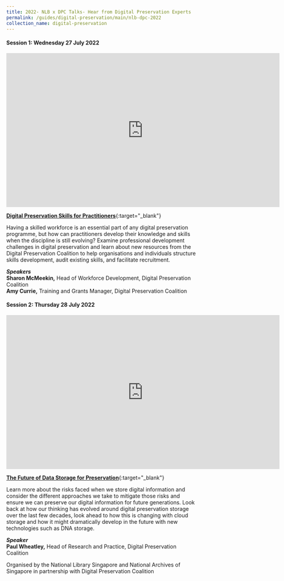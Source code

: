 ```yaml
---
title: 2022- NLB x DPC Talks- Hear from Digital Preservation Experts
permalink: /guides/digital-preservation/main/nlb-dpc-2022
collection_name: digital-preservation
---
```




#### **Session 1:  Wednesday 27 July 2022**

<div>
<iframe width="720" height="405" src="https://www.youtube.com/embed/t3t6UBG50zw" title="YouTube video player" frameborder="0" allow="accelerometer; autoplay; clipboard-write; encrypted-media; gyroscope; picture-in-picture" allowfullscreen></iframe>
</div>

[**Digital Preservation Skills for Practitioners**](https://youtu.be/t3t6UBG50zw){:target="_blank"}

Having a skilled workforce is an essential part of any digital preservation programme, but how can practitioners develop their knowledge and skills when the discipline is still evolving? Examine professional development challenges in digital preservation and learn about new resources from the Digital Preservation Coalition to help organisations and individuals structure skills development, audit existing skills, and facilitate recruitment.

***Speakers***
<Br>**Sharon McMeekin,** Head of Workforce Development, Digital Preservation Coalition 
<Br>**Amy Currie,** Training and Grants Manager, Digital Preservation Coalition



#### **Session 2:  Thursday 28 July 2022**

<div>
<iframe width="720" height="405" src="https://www.youtube.com/embed/PID6Ibuy5J0" title="YouTube video player" frameborder="0" allow="accelerometer; autoplay; clipboard-write; encrypted-media; gyroscope; picture-in-picture" allowfullscreen></iframe>
</div>

[**The Future of Data Storage for Preservation**](https://youtu.be/PID6Ibuy5J0){:target="_blank"}

Learn more about the risks faced when we store digital information and consider the different approaches we take to mitigate those risks and ensure we can preserve our digital information for future generations. Look back at how our thinking has evolved around digital preservation storage over the last few decades, look ahead to how this is changing with cloud storage and how it might dramatically develop in the future with new technologies such as DNA storage.

***Speaker***
<Br>**Paul Wheatley,** Head of Research and Practice, Digital Preservation Coalition



Organised by the National Library Singapore and National Archives of Singapore in partnership with Digital Preservation Coalition

 

